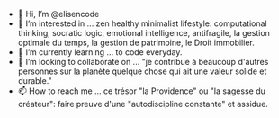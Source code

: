 - 👋 Hi, I’m @elisencode
- 👀 I’m interested in ... zen healthy minimalist lifestyle: computational thinking, socratic logic, emotional intelligence, antifragile, la gestion optimale du temps, la gestion de patrimoine, le Droit immobilier.
- 🌱 I’m currently learning ... to code everyday.
- 💞️ I’m looking to collaborate on ... "je contribue à beaucoup d'autres personnes sur la planète quelque chose qui ait une valeur solide et durable."
- 📫 How to reach me ... ce trésor "la Providence" ou "la sagesse du créateur": faire preuve d'une "autodiscipline constante" et assidue.

<!---
ELISENCODE/ELISENCODE is a ✨ special ✨ repository because its `README.md` (this file) appears on your GitHub profile.
You can click the Preview link to take a look at your changes.
--->

